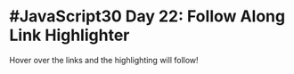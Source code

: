 # #JavaScript30 Day 22: Follow Along Link Highlighter

Hover over the links and the highlighting will follow!